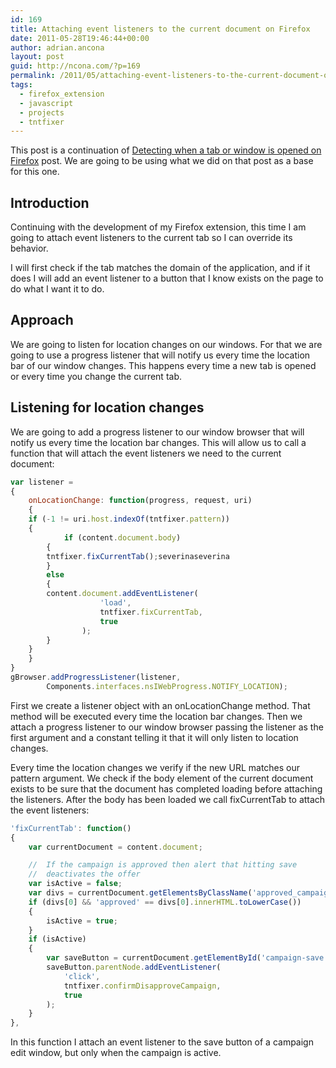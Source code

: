 ```yaml
---
id: 169
title: Attaching event listeners to the current document on Firefox
date: 2011-05-28T19:46:44+00:00
author: adrian.ancona
layout: post
guid: http://ncona.com/?p=169
permalink: /2011/05/attaching-event-listeners-to-the-current-document-on-firefox/
tags:
  - firefox_extension
  - javascript
  - projects
  - tntfixer
---
```

This post is a continuation of [Detecting when a tab or window is opened on Firefox](http://ncona.com/2011/05/detecting-when-a-new-tab-or-window-is-open-on-firefox/ "Detecting when a new tab or window is opened on Firefox") post. We are going to be using what we did on that post as a base for this one.

## Introduction

Continuing with the development of my Firefox extension, this time I am going to attach event listeners to the current tab so I can override its behavior.

I will first check if the tab matches the domain of the application, and if it does I will add an event listener to a button that I know exists on the page to do what I want it to do.

## Approach

We are going to listen for location changes on our windows. For that we are going to use a progress listener that will notify us every time the location bar of our window changes. This happens every time a new tab is opened or every time you change the current tab.

<!--more-->

## Listening for location changes

We are going to add a progress listener to our window browser that will notify us every time the location bar changes. This will allow us to call a function that will attach the event listeners we need to the current document:

```js
var listener =
{
    onLocationChange: function(progress, request, uri)
    {
	if (-1 != uri.host.indexOf(tntfixer.pattern))
	{
            if (content.document.body)
	    {
		tntfixer.fixCurrentTab();severinaseverina
	    }
	    else
	    {
		content.document.addEventListener(
                    'load',
                    tntfixer.fixCurrentTab,
                    true
                );
	    }
	}
    }
}
gBrowser.addProgressListener(listener,
		Components.interfaces.nsIWebProgress.NOTIFY_LOCATION);
```

First we create a listener object with an onLocationChange method. That method will be executed every time the location bar changes. Then we attach a progress listener to our window browser passing the listener as the first argument and a constant telling it that it will only listen to location changes.

Every time the location changes we verify if the new URL matches our pattern argument. We check if the body element of the current document exists to be sure that the document has completed loading before attaching the listeners. After the body has been loaded we call fixCurrentTab to attach the event listeners:

```js
'fixCurrentTab': function()
{
	var currentDocument = content.document;

	//	If the campaign is approved then alert that hitting save
	//	deactivates the offer
	var isActive = false;
	var divs = currentDocument.getElementsByClassName('approved_campaign');
	if (divs[0] && 'approved' == divs[0].innerHTML.toLowerCase())
	{
		isActive = true;
	}
	if (isActive)
	{
		var saveButton = currentDocument.getElementById('campaign-save');
		saveButton.parentNode.addEventListener(
			'click',
			tntfixer.confirmDisapproveCampaign,
			true
		);
	}
},
```

In this function I attach an event listener to the save button of a campaign edit window, but only when the campaign is active.
